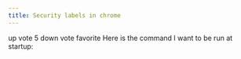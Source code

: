 ```yaml
---
title: Security labels in chrome
---
```


up vote
5
down vote
favorite
Here is the command I want to be run at startup:


